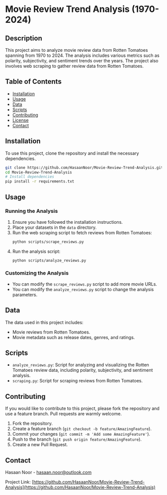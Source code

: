 # Movie Review Trend Analysis (1970-2024)

## Description

This project aims to analyze movie review data from Rotten Tomatoes spanning from 1970 to 2024. The analysis includes various metrics such as polarity, subjectivity, and sentiment trends over the years. The project also involves web scraping to gather review data from Rotten Tomatoes.

## Table of Contents

- [Installation](#installation)
- [Usage](#usage)
- [Data](#data)
- [Scripts](#scripts)
- [Contributing](#contributing)
- [License](#license)
- [Contact](#contact)

## Installation

To use this project, clone the repository and install the necessary dependencies.

```bash
git clone https://github.com/HasaanNoor/Movie-Review-Trend-Analysis.git
cd Movie-Review-Trend-Analysis
# Install dependencies
pip install -r requirements.txt
```

## Usage

### Running the Analysis

1. Ensure you have followed the installation instructions.
2. Place your datasets in the `data` directory.
3. Run the web scraping script to fetch reviews from Rotten Tomatoes:
   ```bash
   python scripts/scrape_reviews.py
   ```
4. Run the analysis script:
   ```bash
   python scripts/analyze_reviews.py
   ```

### Customizing the Analysis

- You can modify the `scrape_reviews.py` script to add more movie URLs.
- You can modify the `analyze_reviews.py` script to change the analysis parameters.

## Data

The data used in this project includes:
- Movie reviews from Rotten Tomatoes.
- Movie metadata such as release dates, genres, and ratings.

## Scripts

- `analyze_reviews.py`: Script for analyzing and visualizing the Rotten Tomatoes review data, including polarity, subjectivity, and sentiment analysis.
- `scraping.py`: Script for scraping reviews from Rotten Tomatoes.

## Contributing

If you would like to contribute to this project, please fork the repository and use a feature branch. Pull requests are warmly welcome.

1. Fork the repository.
2. Create a feature branch (`git checkout -b feature/AmazingFeature`).
3. Commit your changes (`git commit -m 'Add some AmazingFeature'`).
4. Push to the branch (`git push origin feature/AmazingFeature`).
5. Create a new Pull Request.

## Contact

Hasaan Noor - [hasaan.noor@outlook.com](mailto:hasaan.noor@outlook.com)

Project Link: [https://github.com/HasaanNoor/Movie-Review-Trend-Analysis](https://github.com/HasaanNoor/Movie-Review-Trend-Analysis)
